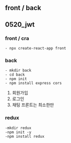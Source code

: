 ## front / back
## 0520_jwt
### front / cra
    - npx create-react-app front
### back 
    - mkdir back
    - cd back 
    - npm init
    - npm install express cors


1. 회원가입
2. 로그인
3. 채팅
프론트는 최소한만


### redux
    -mkdir redux
    -npm init -y
    -npm install redux
